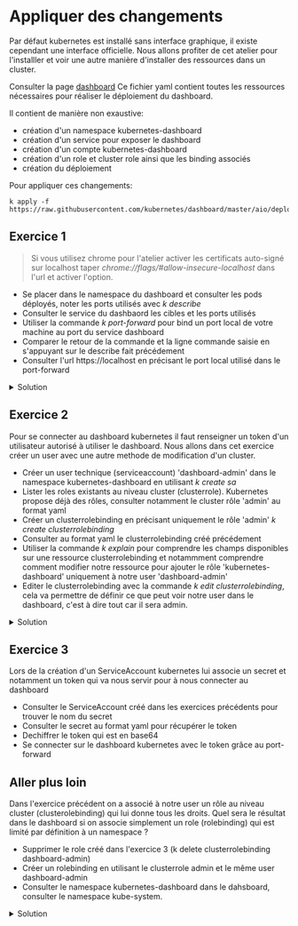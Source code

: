 # Appliquer des changements

Par défaut kubernetes est installé sans interface graphique, il existe cependant une interface officielle.
Nous allons profiter de cet atelier pour l'installler et voir une autre manière d'installer des ressources dans un cluster.

Consulter la page [dashboard](https://raw.githubusercontent.com/kubernetes/dashboard/master/aio/deploy/recommended.yaml)
Ce fichier yaml contient toutes les ressources nécessaires pour réaliser le déploiement du dashboard.

Il contient de manière non exaustive:

- création d'un namespace kubernetes-dashboard
- création d'un service pour exposer le dashboard
- création d'un compte kubernetes-dashboard
- création d'un role et cluster role ainsi que les binding associés
- création du déploiement

Pour appliquer ces changements:

```shell
k apply -f https://raw.githubusercontent.com/kubernetes/dashboard/master/aio/deploy/recommended.yaml
```

## Exercice 1

> Si vous utilisez chrome pour l'atelier activer les certificats auto-signé sur localhost
> taper _chrome://flags/#allow-insecure-localhost_ dans l'url et activer l'option.

- Se placer dans le namespace du dashboard et consulter les pods déployés, noter les ports utilisés avec _k describe_
- Consulter le service du dashbaord les cibles et les ports utilisés
- Utiliser la commande _k port-forward_ pour bind un port local de votre machine au port du service dashboard
- Comparer le retour de la commande et la ligne commande saisie en s'appuyant sur le describe fait précédement
- Consulter l'url https://localhost en précisant le port local utilisé dans le port-forward

<details>
<summary>Solution</summary>

```shell
k config set-context --current --namespace=kubernetes-dashboard
k get po
k describe po kubernetes-dashboard
k get svc
k describe svc dashboard
```

> Le pod kubernetes-dashboard a un label _k8s-app=kubernetes-dashboard_.
>
> Le service dashboard cible les pods avec le label kubernetes-dashboard _Selector: k8s-app=kubernetes-dashboard_.
>
> Le service est une interface virtuelle, quand on port-forward dans un service on réalise en fait un port-forward dans les pods qui sont en cible du service donc le port présenté dans les logs est le port du pod.

</details>

## Exercice 2

Pour se connecter au dashboard kubernetes il faut renseigner un token d'un utilisateur autorisé à utiliser le dashboard.
Nous allons dans cet exercice créer un user avec une autre methode de modification d'un cluster.

- Créer un user technique (serviceaccount) 'dashboard-admin' dans le namespace kubernetes-dashboard en utilisant _k create sa_
- Lister les roles existants au niveau cluster (clusterrole). Kubernetes propose déjà des rôles, consulter notamment le cluster rôle 'admin' au format yaml
- Créer un clusterrolebinding en précisant uniquement le rôle 'admin' _k create clusterrolebinding_
- Consulter au format yaml le clusterrolebinding créé précédement
- Utiliser la commande _k explain_ pour comprendre les champs disponibles sur une ressource clusterrolebinding et notammment comprendre comment modifier notre ressource pour ajouter le rôle 'kubernetes-dashboard' uniquement à notre user 'dashboard-admin'
- Editer le clusterrolebinding avec la commande _k edit clusterrolebinding_, cela va permettre de définir ce que peut voir notre user dans le dashboard, c'est à dire tout car il sera admin.

<details>
<summary>Solution</summary>

```shell
k create sa dashboard-admin
k get clusterrole
k get clusterrole kubernetes-dashboard -o yaml
k create clusterrolebinding dashboard-admin --clusterrole=admin
k get clusterrolebinding dashboard-admin -o yaml
k edit clusterrolebinding dashboard-admin
---
# Please edit the object below. Lines beginning with a '#' will be ignored,
# and an empty file will abort the edit. If an error occurs while saving this file will be
# reopened with the relevant failures.
#
apiVersion: rbac.authorization.k8s.io/v1
kind: ClusterRoleBinding
metadata:
  creationTimestamp: "2021-01-20T14:37:52Z"
  name: dashboard-admin
  resourceVersion: "14355"
  selfLink: /apis/rbac.authorization.k8s.io/v1/clusterrolebindings/dashboard-admin
  uid: 0a59e908-6131-42cf-9739-d2768191019f
roleRef:
  apiGroup: rbac.authorization.k8s.io
  kind: ClusterRole
  name: admin
subjects:
- kind: ServiceAccount
  name: dashboard-admin
  namespace: kubernetes-dashboard
---
```

</details>

## Exercice 3

Lors de la création d'un ServiceAccount kubernetes lui associe un secret et notamment un token qui va nous servir pour à nous connecter au dashboard

- Consulter le ServiceAccount créé dans les exercices précédents pour trouver le nom du secret
- Consulter le secret au format yaml pour récupérer le token
- Dechiffrer le token qui est en base64
- Se connecter sur le dashboard kubernetes avec le token grâce au port-forward

## Aller plus loin

Dans l'exercice précédent on a associé à notre user un rôle au niveau cluster (clusterolebinding) qui lui donne tous les droits. Quel sera le résultat dans le dashboard si on associe simplement un role (rolebinding) qui est limité par définition à un namespace ?

- Supprimer le role créé dans l'exercice 3 (k delete clusterrolebinding dashboard-admin)
- Créer un rolebinding en utilisant le clusterrole admin et le même user dashboard-admin
- Consulter le namespace kubernetes-dashboard dans le dahsboard, consulter le namespace kube-system.

<details>
<summary>Solution</summary>

Dans une application dite 'cloud native', on va s'appuyer sur la gestion des droits dans kubernetes pour gérer les droits au niveau de l'application.
En donnant des droits limités au namespace à l'utilisateur par l'intermédiaire d'un rolebinding qui est une ressource par namespace, l'utilisateur ne verra que les ressources du namespace pour lequel le role lui a été affecté.
On pourra aller encore plus finement dans les droits en créant un role spécifiquement pour l'utilisateur et en n'autorisant pas certaines ressources.

</details>
